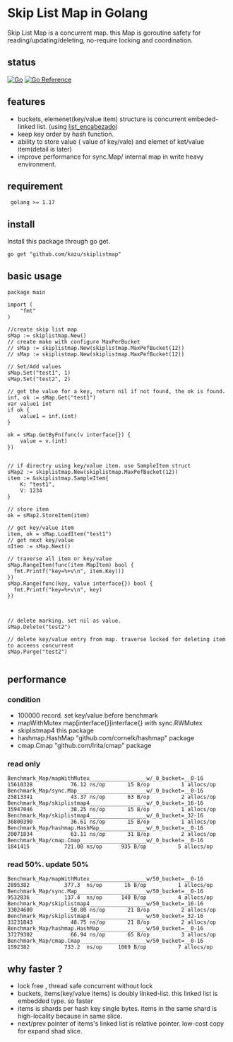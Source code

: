 # Skip List Map in Golang

Skip List Map is a concurrent map.  this Map is goroutine safety for reading/updating/deleting, no-require locking and coordination.


## status
[![Go](https://github.com/kazu/skiplistmap/actions/workflows/go.yml//badge.svg?branch=master)](https://github.com/kazu/skiplistmap/actions/workflows/go.yml/)
[![Go Reference](https://pkg.go.dev/badge/github.com/kazu/skiplistmap.svg)](https://pkg.go.dev/badge/github.com/kazu/skiplistmap)

## features

- buckets, elemenet(key/value item) structure is concurrent embeded-linked list. (using [list_encabezado])
- keep key order by hash function.
- ability to store value ( value of key/vale) and elemet of ket/value item(detail is later)
- improve performance for sync.Map/ internal map in write heavy environment.

## requirement

` golang >= 1.17`

## install 

Install this package through go get.

```
go get "github.com/kazu/skiplistmap"

```


## basic usage


```
package main 

import (
    "fmt"
)

//create skip list map
sMap := skiplistmap.New()
// create make with configure MaxPerBucket
// sMap := skiplistmap.New(skiplistmap.MaxPefBucket(12))
// sMap := skiplistmap.New(skiplistmap.MaxPefBucket(12))

// Set/Add values
sMap.Set("test1", 1)
sMap.Set("test2", 2)

// get the value for a key, return nil if not found, the ok is found.
inf, ok := sMap.Get("test1")
var value1 int
if ok {
    value1 = inf.(int)
}

ok = sMap.GetByFn(func(v interface{}) {
    value = v.(int)
})


// if directry using key/value item. use SampleItem struct
sMap2 := skiplistmap.New(skiplistmap.MaxPefBucket(12))
item := &skiplistmap.SampleItem{
    K: "test1", 
    V: 1234
}

// store item
ok = sMap2.StoreItem(item)

// get key/value item
item, ok = sMap.LoadItem("test1")
// get next key/value
nItem := sMap.Next()

// traverse all item or key/value 
sMap.RangeItem(func(item MapItem) bool {
  fmt.Printf("key=%+v\n", item.Key())  
})
sMap.Range(func(key, value interface{}) bool {
  fmt.Printf("key=%+v\n", key)  
})



// delete marking. set nil as value.
sMap.Delete("test2")

// delete key/value entry from map. traverse locked for deleting item to acceess concurrent
sMap.Purge("test2")


```

## performance

### condition
- 100000 record. set key/value before benchmark
- mapWithMutex map[interface{}]interface{} with sync.RWMutex
- skiplistmap4 this package 
- hashmap.HashMap "github.com/cornelk/hashmap" package
- cmap.Cmap "github.com/lrita/cmap" package 

### read only
```
Benchmark_Map/mapWithMutex__________________w/_0_bucket=__0-16         	15610328	        76.12 ns/op	      15 B/op	       1 allocs/op
Benchmark_Map/sync.Map______________________w/_0_bucket=__0-16         	25813341	        43.37 ns/op	      63 B/op	       2 allocs/op
Benchmark_Map/skiplistmap4__________________w/_0_bucket=_16-16         	35947046	        38.25 ns/op	      15 B/op	       1 allocs/op
Benchmark_Map/skiplistmap4__________________w/_0_bucket=_32-16         	36800390	        36.61 ns/op	      15 B/op	       1 allocs/op
Benchmark_Map/hashmap.HashMap_______________w/_0_bucket=__0-16         	20071834	        63.11 ns/op	      31 B/op	       2 allocs/op
Benchmark_Map/cmap.Cmap_____________________w/_0_bucket=__0-16           1841415	       721.00 ns/op	     935 B/op	       5 allocs/op

```


### read 50%. update 50%

```
Benchmark_Map/mapWithMutex__________________w/50_bucket=__0-16         	 2895382	       377.3  ns/op	      16 B/op	       1 allocs/op
Benchmark_Map/sync.Map______________________w/50_bucket=__0-16         	 9532836	       137.4  ns/op	     140 B/op	       4 allocs/op
Benchmark_Map/skiplistmap4__________________w/50_bucket=_16-16         	33024600	        50.80 ns/op	      21 B/op	       2 allocs/op
Benchmark_Map/skiplistmap4__________________w/50_bucket=_32-16         	33231843	        48.75 ns/op	      21 B/op	       2 allocs/op
Benchmark_Map/hashmap.HashMap_______________w/50_bucket=__0-16         	37279302	        66.94 ns/op	      65 B/op	       3 allocs/op
Benchmark_Map/cmap.Cmap_____________________w/50_bucket=__0-16           1592382	       733.2  ns/op	    1069 B/op	       7 allocs/op
```

## why faster ?


- lock free , thread safe concurrent without lock
- buckets, items(key/value items) is doubly linked-list. this linked list is embedded type. so faster
- items is shards per hash key single bytes. items in the same shard is high-locality because in same slice.
- next/prev pointer of items's linked list is relative pointer. low-cost copy for expand shad slice.

[list_encabezado]: https://pkg.go.dev/github.com/kazu/loncha@v0.4.5/lista_encabezado